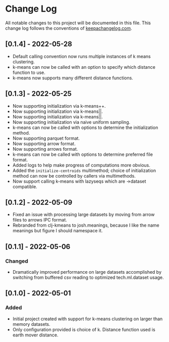 # Change Log

All notable changes to this project will be documented in this file. This change log follows the conventions of [keepachangelog.com](http://keepachangelog.com/).

## [0.1.4] - 2022-05-28

 - Default calling convention now runs multiple instances of k means 
   clustering.
 - k-means can now be called with an option to specify which distance 
   function to use. 
 - k-means now supports many different distance functions.

## [0.1.3] - 2022-05-25

 - Now supporting initialization via k-means++.
 - Now supporting initialization via k-means||.
 - Now supporting initialization via k-means||.
 - Now supporting initialization via naive uniform sampling.
 - k-means can now be called with options to determine the initialization method.
 - Now supporting parquet format.
 - Now supporting arrow format.
 - Now supporting arrows format.
 - k-means can now be called with options to determine preferred file format.
 - Added logs to help make progress of computations more obvious.
 - Added the `initialize-centroids` multimethod; choice of initialization method can now be controlled by callers via multimethods.
 - Now support calling k-means with lazyseqs which are ->dataset compatible.

## [0.1.2] - 2022-05-09

- Fixed an issue with processing large datasets by moving from arrow files to arrows IPC format.
- Rebranded from clj-kmeans to josh.meanings, because I like the name meanings but 
figure I should namespace it.

## [0.1.1] - 2022-05-06

### Changed

- Dramatically improved performance on large datasets accomplished by switching 
from buffered csv reading to optimized tech.ml.dataset usage.

## [0.1.0] - 2022-05-01

### Added

- Initial project created with support for k-means clustering on larger than memory datasets.
- Only configuration provided is choice of k. Distance function used is earth mover distance.


